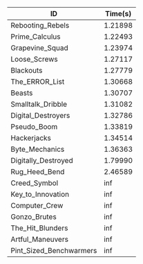 |ID|Time(s)|
|-|-|
|Rebooting_Rebels|1.21898|
|Prime_Calculus|1.22493|
|Grapevine_Squad|1.23974|
|Loose_Screws|1.27117|
|Blackouts|1.27779|
|The_ERROR_List|1.30668|
|Beasts|1.30707|
|Smalltalk_Dribble|1.31082|
|Digital_Destroyers|1.32786|
|Pseudo_Boom|1.33819|
|Hackerjacks|1.34514|
|Byte_Mechanics|1.36363|
|Digitally_Destroyed|1.79990|
|Rug_Heed_Bend|2.46589|
|Creed_Symbol|inf|
|Key_to_Innovation|inf|
|Computer_Crew|inf|
|Gonzo_Brutes|inf|
|The_Hit_Blunders|inf|
|Artful_Maneuvers|inf|
|Pint_Sized_Benchwarmers|inf|

